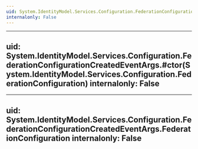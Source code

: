 ```yaml
---
uid: System.IdentityModel.Services.Configuration.FederationConfigurationCreatedEventArgs
internalonly: False
---
```


---
uid: System.IdentityModel.Services.Configuration.FederationConfigurationCreatedEventArgs.#ctor(System.IdentityModel.Services.Configuration.FederationConfiguration)
internalonly: False
---

---
uid: System.IdentityModel.Services.Configuration.FederationConfigurationCreatedEventArgs.FederationConfiguration
internalonly: False
---
